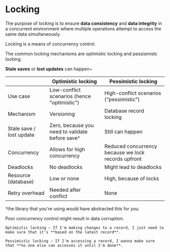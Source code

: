 # Locking

The purpose of locking is to ensure **data consistency** and **data integrity** in a concurrent environment where multiple operations attempt to access the same data simultaneously.

Locking is a means of concurrency control.

The common locking mechanisms are optimistic locking and pessismistc locking.

**Stale saves** or **lost updates** can happen~

|                          | Optimistic locking                          | Pessimistic locking                                            |
|--------------------------|---------------------------------------------|----------------------------------------------------------------|
| Use case                 | Low-conflict scenarios (hence "optimistic") | High-conflict scenarios ("pessimistic")                        |
| Mechanism                | Versioning                                  | Database record locking                                        |
| Stale save / lost update | Zero, because you need to validate before save^ | Still can happen                                            |
| Concurrency              | Allows for high concurrency                 | Reduced concurrency because we lock records upfront            |
| Deadlocks                | No deadlocks                                | Might lead to deadlocks                                        |
| Resource (database)      | Low or none                                 | High, because of locks                                         |
| Retry overhead           | Needed after conflict                       | None                                                           |

^the library that you're using would have abstracted this for you.

Poor concurrency control might result in data corruption.

~~~admonish tip title="In simple terms..."
Optimistic locking — If I'm making changes to a record, I just need to make sure that it's **based on the latest record**.

Pessimistic locking — If I'm accessing a record, I wanna make sure that **no one else can accesses it until I'm done**.
~~~
